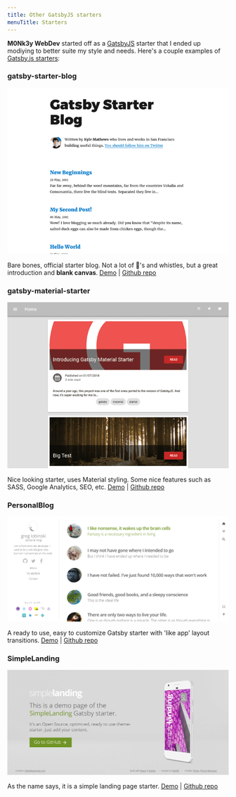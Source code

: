 ```yaml
---
title: Other GatsbyJS starters
menuTitle: Starters
---
```


**M0Nk3y WebDev** started off as a [GatsbyJS](https://www.gatsbyjs.org/) starter that I ended up modiying to better suite my style and needs. Here's a couple examples of [Gatsby.js starters](https://www.gatsbyjs.org/starters/?v=2):

### gatsby-starter-blog

![gatsby-starter-blog](./gatsby-starter-blog.png)

Bare bones, official starter blog. Not a lot of :bell:'s and whistles, but a great introduction and **blank canvas**.
[Demo](https://gatsby-starter-default-demo.netlify.com/) | [Github repo](https://github.com/gatsbyjs/gatsby-starter-default)

### gatsby-material-starter

![gatsby-material-starter](gatsby-material-starter.png)

Nice looking starter, uses Material styling. Some nice features such as SASS, Google Analytics, SEO, etc.
[Demo](https://vagr9k.github.io/gatsby-material-starter/) | [Github repo](https://github.com/Vagr9K/gatsby-material-starter)

### PersonalBlog

![PersonalBlog](./gatsby-starter-personal-blog.png)

A ready to use, easy to customize Gatsby starter with 'like app' layout transitions. [Demo](https://gatsby-starter-personal-blog.greglobinski.com/) | [Github repo](https://github.com/greglobinski/gatsby-starter-personal-blog)

### SimpleLanding

![SimpleLanding](./gatsby-starter-simple-landing.png)

As the name says, it is a simple landing page starter.
[Demo](https://gatsby-starter-simple-landing.greglobinski.com/) | [Github repo](https://github.com/greglobinski/gatsby-starter-simple-landing)
